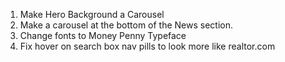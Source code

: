 1. Make Hero Background a Carousel
2. Make a carousel at the bottom of the News section.
3. Change fonts to Money Penny Typeface
4. Fix hover on search box nav pills to look more like realtor.com



